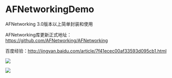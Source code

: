 # AFNetworkingDemo
AFNetworking 3.0版本以上简单封装和使用

AFNetworking库更新正式地址：https://github.com/AFNetworking/AFNetworking

百度经验：http://jingyan.baidu.com/article/7f41ecec00af33593d095cb1.html

 ![](https://github.com/cjq002/AFNetworkingDemo/raw/master/IMAGE/demo.png) 
 
 ![](https://github.com/cjq002/AFNetworkingDemo/raw/master/IMAGE/demo1.png) 
